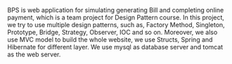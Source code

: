BPS is web application for simulating generating Bill and completing online payment, which is a team project for Design Pattern course. 
In this project, we try to use multiple design patterns, such as, Factory Method, Singleton, Prototype, Bridge, Strategy, Observer, IOC and so on.
Moreover, we also use MVC model to build the whole website, we use Structs, Spring and Hibernate for different layer. We use mysql as database server and tomcat as the web server.
